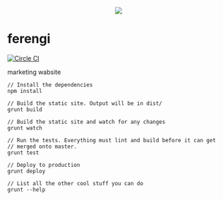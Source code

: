 <p align="center">
  <img src="http://i.imgur.com/2y8QKAE.jpg">
</p>

# ferengi

[![Circle CI](https://circleci.com/gh/opsee/ferengi.svg?style=shield&circle-token=e6bf9dbd148aecb25807ad154244710458a14999)](https://circleci.com/gh/opsee/ferengi)

marketing wabsite

```
// Install the dependencies
npm install

// Build the static site. Output will be in dist/
grunt build

// Build the static site and watch for any changes
grunt watch

// Run the tests. Everything must lint and build before it can get
// merged onto master.
grunt test

// Deploy to production
grunt deploy

// List all the other cool stuff you can do
grunt --help
```

